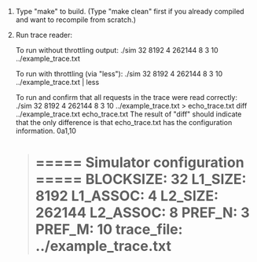1. Type "make" to build.  (Type "make clean" first if you already compiled and want to recompile from scratch.)

2. Run trace reader:

   To run without throttling output:
   ./sim 32 8192 4 262144 8 3 10 ../example_trace.txt

   To run with throttling (via "less"):
   ./sim 32 8192 4 262144 8 3 10 ../example_trace.txt | less

   To run and confirm that all requests in the trace were read correctly:
   ./sim 32 8192 4 262144 8 3 10 ../example_trace.txt > echo_trace.txt
   diff ../example_trace.txt echo_trace.txt
	The result of "diff" should indicate that the only difference is that echo_trace.txt has the configuration information.
	0a1,10
	> ===== Simulator configuration =====
	> BLOCKSIZE:  32
	> L1_SIZE:    8192
	> L1_ASSOC:   4
	> L2_SIZE:    262144
	> L2_ASSOC:   8
	> PREF_N:     3
	> PREF_M:     10
	> trace_file: ../example_trace.txt
	> ===================================
